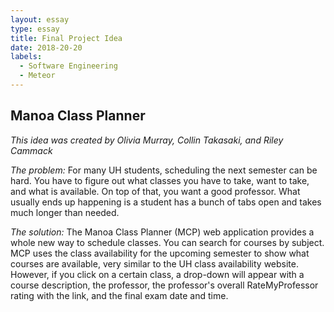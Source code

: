 ```yaml
---
layout: essay
type: essay
title: Final Project Idea
date: 2018-20-20
labels:
  - Software Engineering
  - Meteor
---
```


## Manoa Class Planner

*This idea was created by Olivia Murray, Collin Takasaki, and Riley Cammack*

*The problem:* For many UH students, scheduling the next semester can be hard. You have to figure out what classes you have to take, want to take, and what is available. On top of that, you want a good professor.  What usually ends up happening is a student has a bunch of tabs open and takes much longer than needed.

*The solution:* The Manoa Class Planner (MCP) web application provides a whole new way to schedule classes. You can search for courses by subject. MCP uses the class availability for the upcoming semester to show what courses are available, very similar to the UH class availability website. However, if you click on a certain class, a drop-down will appear with a course description, the professor, the professor's overall RateMyProfessor rating with the link, and the final exam date and time. 

